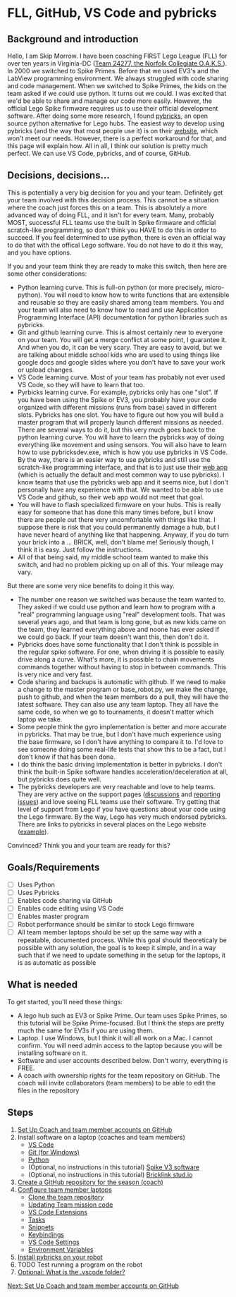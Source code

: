 # FLL, GitHub, VS Code and pybricks

## Background and introduction
Hello,
I am Skip Morrow. I have been coaching FIRST Lego League (FLL) for over ten years in Virginia-DC ([Team 24277, the Norfolk Collegiate O.A.K.S.](https://github.com/FLL-Team-24277)). In 2000 we switched to Spike Primes. Before that we used EV3's and the LabView programming environment. We always struggled with code sharing and code management. When we switched to Spike Primes, the kids on the team asked if we could use python. It turns out we could. I was excited that we'd be able to share and manage our code more easily. However, the official Lego Spike firmware requires us to use their official development software. After doing some more research, I found [pybricks](https://github.com/pybricks), an open source python alternative for Lego hubs. The easiest way to develop using pybricks (and the way that most people use it) is on their [website](https://code.pybricks.com/), which won't meet our needs. However, there is a perfect workaround for that, and this page will explain how. All in all, I think our solution is pretty much perfect. We can use VS Code, pybricks, and of course, GitHub.

## Decisions, decisions...
This is potentially a very big decision for you and your team. Definitely get your team involved with this decision process. This cannot be a situation where the coach just forces this on a team. This is absolutely a more advanced way of doing FLL, and it isn't for every team. Many, probably MOST, successful FLL teams use the built in Spike firmware and official scratch-like programming, so don't think you HAVE to do this in order to succeed. If you feel determined to use python, there is even an official way to do that with the offical Lego software. You do not have to do it this way, and you have options.

If you and your team think they are ready to make this switch, then here are some other considerations:
* Python learning curve. This is full-on python (or more precisely, micro-python). You will need to know how to write functions that are extensible and reusable so they are easily shared among team members. You and your team will also need to know how to read and use Application Programming Interface (API) documentation for python libraries such as pybricks.
* Git and github learning curve. This is almost certainly new to everyone on your team. You will get a merge conflict at some point, I guarantee it. And when you do, it can be very scary. They are easy to avoid, but we are talking about middle school kids who are used to using things like google docs and google slides where you don't have to save your work or upload changes.
* VS Code learning curve. Most of your team has probably not ever used VS Code, so they will have to learn that too.
* Pyrbicks learning curve. For example, pybricks only has one "slot". If you have been using the Spike or EV3, you probably have your code organized with different missions (runs from base) saved in different slots. Pybricks has one slot. You have to figure out how you will build a master program that will properly launch different missions as needed. There are several ways to do it, but this very much goes back to the python learning curve. You will have to learn the pybricks way of doing everything like movement and using sensors. You will also have to learn how to use pybricksdev.exe, which is how you use pybricks in VS Code. By the way, there is an easier way to use pybricks and still use the scratch-like programming interface, and that is to just use their [web app](https://code.pybricks.com/) (which is actually the default and most common way to use pybricks). I know teams that use the pybricks web app and it seems nice, but I don't personally have any experience with that. We wanted to be able to use VS Code and github, so their web app would not meet that goal.
* You will have to flash specialized firmware on your hubs. This is really easy for someone that has done this many times before, but I know there are people out there very uncomfortable with things like that. I suppose there is risk that you could permanently damage a hub, but I have never heard of anything like that happening. Anyway, if you do turn your brick into a ... BRICK, well, don't blame me! Seriously though, I think it is easy. Just follow the instructions.
* All of that being said, my middle school team wanted to make this switch, and had no problem picking up on all of this. Your mileage may vary.

But there are some very nice benefits to doing it this way.
* The number one reason we switched was because the team wanted to. They asked if we could use python and learn how to program with a "real" programming language using "real" development tools. That was several years ago, and that team is long gone, but as new kids came on the team, they learned everything above and noone has ever asked if we could go back. If your team doesn't want this, then don't do it.
* Pybricks does have some functionality that I don't think is possible in the regular spike software. For one, when driving it is possible to easily drive along a curve. What's more, it is possible to chain movements commands together without having to stop in between commands. This is very nice and very fast.
* Code sharing and backups is automatic with github. If we need to make a change to the master program or base_robot.py, we make the change, push to github, and when the team members do a pull, they will have the latest software. They can also use any team laptop. They all have the same code, so when we go to tournaments, it doesn't matter which laptop we take.
* Some people think the gyro implementation is better and more accurate in pybricks. That may be true, but I don't have much experience using the base firmware, so I don't have anything to compare it to. I'd love to see someone doing some real-life tests that show this to be a fact, but I don't know if that has been done.
* I do think the basic driving implementation is better in pybricks. I don't think the built-in Spike software handles acceleration/deceleration at all, but pybricks does quite well.
* The pybricks developers are very reachable and love to help teams. They are very active on the support pages ([discussions](https://github.com/orgs/pybricks/discussions) and [reporting issues](https://github.com/pybricks/support/issues)) and love seeing FLL teams use their software. Try getting that level of support from Lego if you have questions about your code using the Lego firmware. By the way, Lego has very much endorsed pybricks. There are links to pybricks in several places on the Lego website ([example](https://education.lego.com/en-us/lessons/ev3-real-world-vehicles/speed-control-system/)).

Convinced? Think you and your team are ready for this?

## Goals/Requirements
- [ ] Uses Python
- [ ] Uses Pybricks
- [ ] Enables code sharing via GitHub
- [ ] Enables code editing using VS Code
- [ ] Enables master program
- [ ] Robot performance should be similar to stock Lego firmware
- [ ] All team member laptops should be set up the same way with a repeatable, documented process. While this goal should theoreticaly be possible with any solution, the goal is to keep it simple, and in a way such that if we need to update something in the setup for the laptops, it is as automatic as possible

## What is needed
To get started, you'll need these things:
* A lego hub such as EV3 or Spike Prime. Our team uses Spike Primes, so this tutorial will be Spike Prime-focused. But I think the steps are pretty much the same for EV3s if you are using them.
* Laptop. I use Windows, but I think it will all work on a Mac. I cannot confirm. You will need admin access to the laptop because you will be installing software on it.
* Software and user accounts described below. Don't worry, everything is FREE.
* A coach with ownership rights for the team repository on GitHub. The coach will invite collaborators (team members) to be able to edit the files in the repository

## Steps
1. [Set Up Coach and team member accounts on GitHub](https://github.com/MrGibbage/fll-pybricks-vscode-tutorial/blob/main/github-accounts.md)
2. Install software on a laptop (coaches and team members)
   - [VS Code](https://github.com/MrGibbage/fll-pybricks-vscode-tutorial/blob/main/install-vs-code.md)
   - [Git (for Windows)](https://github.com/MrGibbage/fll-pybricks-vscode-tutorial/blob/main/install-git.md)
   - [Python](https://github.com/MrGibbage/fll-pybricks-vscode-tutorial/blob/main/install-python.md)
   - (Optional, no instructions in this tutorial) [Spike V3 software](https://education.lego.com/en-us/downloads/spike-app/software/)
   - (Optional, no instructions in this tutorial) [Bricklink stud.io](https://www.bricklink.com/v3/studio/download.page)
3. [Create a GitHub repository for the season (coach)](https://github.com/MrGibbage/fll-pybricks-vscode-tutorial/blob/main/github-season-repo.md)
4. [Configure team member laptops](https://github.com/MrGibbage/fll-pybricks-vscode-tutorial/blob/main/configure-laptops.md)
   - [Clone the team repository](https://github.com/MrGibbage/fll-pybricks-vscode-tutorial/blob/main/clone-push.md)
   - [Updating Team mission code](https://github.com/MrGibbage/fll-pybricks-vscode-tutorial/blob/main/update-team-mission-code.md)
   - [VS Code Extensions](https://github.com/MrGibbage/fll-pybricks-vscode-tutorial/blob/main/update-extensions.md)
   - [Tasks](https://github.com/MrGibbage/fll-pybricks-vscode-tutorial/blob/main/update-tasks.md)
   - [Snippets](https://github.com/MrGibbage/fll-pybricks-vscode-tutorial/blob/main/update-snippets.md)
   - [Keybindings](https://github.com/MrGibbage/fll-pybricks-vscode-tutorial/blob/main/update-keybindings.md)
   - [VS Code Settings](https://github.com/MrGibbage/fll-pybricks-vscode-tutorial/blob/main/update-settings.md)
   - [Environment Variables](https://github.com/MrGibbage/fll-pybricks-vscode-tutorial/blob/main/update-env-variable.md)
7. [Install pybricks on your robot](https://github.com/MrGibbage/fll-pybricks-vscode-tutorial/blob/main/install-pybricks.md)
8. TODO Test running a program on the robot
9. [Optional: What is the .vscode folder?](https://github.com/MrGibbage/fll-pybricks-vscode-tutorial/blob/main/dot-vscode-folder.md)

[Next: Set Up Coach and team member accounts on GitHub](https://github.com/MrGibbage/fll-pybricks-vscode-tutorial/blob/main/github-accounts.md)
